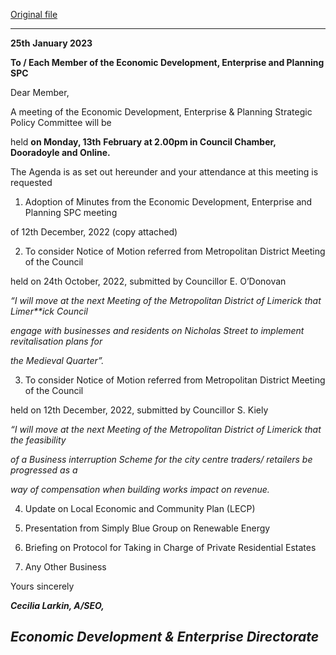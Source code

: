 [Original file](https://www.limerick.ie/sites/default/files/media/documents/2023-02/Agenda%20-%20Meeting%20of%20the%20Economic%20Development%2C%20Enterprise%20and%20Planning%20Strategic%20Policy%20Committee%20-13th%20February%202023.pdf)

---
**25th** **January 2023**

**To / Each Member of the Economic Development, Enterprise and Planning SPC**

Dear Member,

A meeting of the Economic Development, Enterprise & Planning Strategic Policy Committee will be

held **on Monday, 13th** **February at 2.00pm in Council Chamber, Dooradoyle and Online.**

The Agenda is as set out hereunder and your attendance at this meeting is requested

1. Adoption of Minutes from the Economic Development, Enterprise and Planning SPC meeting

of 12th December, 2022 (copy attached)

2. To consider Notice of Motion referred from Metropolitan District Meeting of the Council

held on 24th October, 2022, submitted by Councillor E. O’Donovan

*“I will move at the next Meeting of the Metropolitan District of Limerick that Limer**ick Council*

*engage with businesses and residents on Nicholas Street to implement revitalisation plans for*

*the Medieval Quarter”.*

3. To consider Notice of Motion referred from Metropolitan District Meeting of the Council

held on 12th December, 2022, submitted by Councillor S. Kiely

*“I will move at the next Meeting of the Metropolitan District of Limerick that* *the feasibility*

*of a Business interruption Scheme for the city centre traders/ retailers be progressed as a*

*way of compensation when building works impact on revenue.*

4. Update on Local Economic and Community Plan (LECP)

5. Presentation from Simply Blue Group on Renewable Energy

6. Briefing on Protocol for Taking in Charge of Private Residential Estates

7. Any Other Business

Yours sincerely

***Cecilia Larkin, A/SEO,***

***Economic Development & Enterprise Directorate***
---
